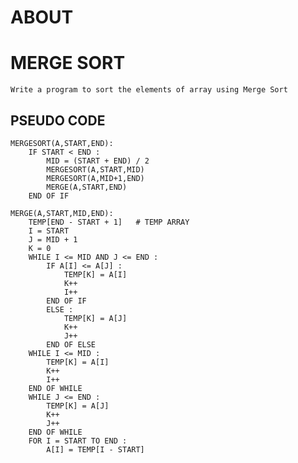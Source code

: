 # ABOUT

# MERGE SORT

    Write a program to sort the elements of array using Merge Sort

## PSEUDO CODE

    MERGESORT(A,START,END):
        IF START < END :
            MID = (START + END) / 2
            MERGESORT(A,START,MID)
            MERGESORT(A,MID+1,END)
            MERGE(A,START,END)
        END OF IF

    MERGE(A,START,MID,END):
        TEMP[END - START + 1]   # TEMP ARRAY 
        I = START
        J = MID + 1
        K = 0
        WHILE I <= MID AND J <= END :
            IF A[I] <= A[J] :
                TEMP[K] = A[I]
                K++
                I++
            END OF IF
            ELSE :
                TEMP[K] = A[J]
                K++
                J++
            END OF ELSE
        WHILE I <= MID :
            TEMP[K] = A[I]
            K++
            I++
        END OF WHILE
        WHILE J <= END :
            TEMP[K] = A[J]
            K++
            J++
        END OF WHILE
        FOR I = START TO END :
            A[I] = TEMP[I - START]
        
